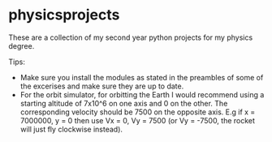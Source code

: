 # physicsprojects
These are a collection of my second year python projects for my physics degree.

Tips:
- Make sure you install the modules as stated in the preambles of some of the excerises and make sure they are up to date.
- For the orbit simulator, for orbitting the Earth I would recommend using a starting altitude of 7x10^6 on one axis and 0 on the other. The corresponding velocity should be 7500 on the opposite axis. E.g if x = 7000000, y = 0 then use Vx = 0, Vy = 7500 (or Vy = -7500, the rocket will just fly clockwise instead).

